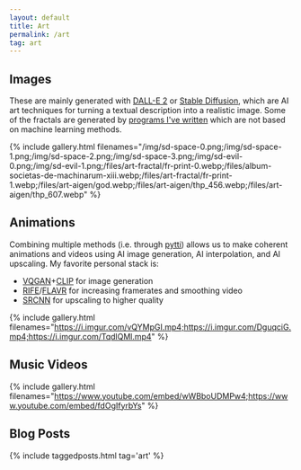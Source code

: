 ```yaml
---
layout: default
title: Art
permalink: /art
tag: art
---
```



## Images

These are mainly generated with [DALL-E 2](/dalle2) or [Stable Diffusion](/stable-diffusion), which are AI art techniques for turning a textual description into a realistic image. Some of the fractals are generated by [programs I've written](https://simplesummit.github.io/blog/fractalexplorer) which are not based on machine learning methods.

{% include gallery.html filenames="/img/sd-space-0.png;/img/sd-space-1.png;/img/sd-space-2.png;/img/sd-space-3.png;/img/sd-evil-0.png;/img/sd-evil-1.png;/files/art-fractal/fr-print-0.webp;/files/album-societas-de-machinarum-xiii.webp;/files/art-fractal/fr-print-1.webp;/files/art-aigen/god.webp;/files/art-aigen/thp_456.webp;/files/art-aigen/thp_607.webp" %}

## Animations

Combining multiple methods (i.e. through [pytti](https://pytti-tools.github.io/pytti-book/intro.html)) allows us to make coherent animations and videos using AI image generation, AI interpolation, and AI upscaling. My favorite personal stack is:

  * [VQGAN](https://compvis.github.io/taming-transformers/)+[CLIP](https://openai.com/blog/clip/) for image generation
  * [RIFE](https://github.com/megvii-research/ECCV2022-RIFE)/[FLAVR](https://tarun005.github.io/FLAVR/) for increasing framerates and smoothing video
  * [SRCNN](https://github.com/kunal-visoulia/Image-Restoration-using-SRCNN) for upscaling to higher quality

{% include gallery.html filenames="https://i.imgur.com/vQYMpGI.mp4;https://i.imgur.com/DguqciG.mp4;https://i.imgur.com/TqdlQMl.mp4" %}

## Music Videos

{% include gallery.html filenames="https://www.youtube.com/embed/wWBboUDMPw4;https://www.youtube.com/embed/fdOgIfyrbYs" %}

## Blog Posts

<div markdown="0">
  {% include taggedposts.html tag='art' %}
</div>


